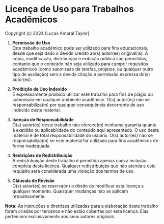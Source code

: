 # Licença de Uso para Trabalhos Acadêmicos

Copyright (c) 2024 [Lucas Amaral Taylor]

1. **Permissão de Uso**  
   Este trabalho acadêmico pode ser utilizado para fins educacionais, desde que seja dado o devido crédito ao(s) autor(es) original(is). A cópia, modificação, distribuição e exibição pública são permitidas, contanto que o conteúdo não seja utilizado para cumprir requisitos acadêmicos (como submissão de tarefas, projetos, ou qualquer outro tipo de avaliação) sem a devida citação e permissão expressa do(s) autor(es).

2. **Proibição de Uso Indevido**  
   É expressamente proibido utilizar este trabalho para fins de plágio ou submissão em qualquer ambiente acadêmico. O(s) autor(es) não se responsabiliza(m) por qualquer consequência decorrente do uso indevido deste material.

3. **Isenção de Responsabilidade**  
   O(s) autor(es) deste trabalho não oferece(m) nenhuma garantia quanto à exatidão ou aplicabilidade do conteúdo aqui apresentado. O uso deste material é de total responsabilidade do usuário. O(s) autor(es) não se responsabiliza(m) se este material for utilizado para fins acadêmicos de forma inadequada.

4. **Restrições de Redistribuição**  
   A redistribuição deste trabalho é permitida apenas com a inclusão completa desta licença. Qualquer redistribuição que não atenda a este requisito será considerada uma violação dos termos de uso.

5. **Cláusula de Revisão**  
   O(s) autor(es) se reserva(m) o direito de modificar esta licença a qualquer momento. Quaisquer mudanças não se aplicam retroativamente.

**Nota:** As instruções e diretrizes utilizadas para a elaboração deste trabalho foram criadas por terceiros e não estão cobertas por esta licença. Elas pertencem exclusivamente aos seus autores originais.
